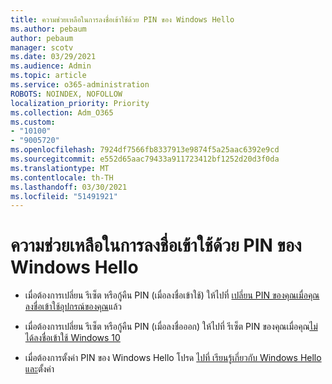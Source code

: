 ```yaml
---
title: ความช่วยเหลือในการลงชื่อเข้าใช้ด้วย PIN ของ Windows Hello
ms.author: pebaum
author: pebaum
manager: scotv
ms.date: 03/29/2021
ms.audience: Admin
ms.topic: article
ms.service: o365-administration
ROBOTS: NOINDEX, NOFOLLOW
localization_priority: Priority
ms.collection: Adm_O365
ms.custom:
- "10100"
- "9005720"
ms.openlocfilehash: 7924df7566fb8337913e9874f5a25aac6392e9cd
ms.sourcegitcommit: e552d65aac79433a911723412bf1252d20d3f0da
ms.translationtype: MT
ms.contentlocale: th-TH
ms.lasthandoff: 03/30/2021
ms.locfileid: "51491921"
---
```

# <a name="help-signing-in-with-windows-hello-pin"></a>ความช่วยเหลือในการลงชื่อเข้าใช้ด้วย PIN ของ Windows Hello

- เมื่อต้องการเปลี่ยน รีเซ็ต หรือกู้คืน PIN (เมื่อลงชื่อเข้าใช้) ให้ไปที่ [เปลี่ยน PIN ของคุณเมื่อคุณลงชื่อเข้าใช้อุปกรณ์ของคุณ](https://support.microsoft.com/windows/change-your-pin-when-you-re-already-signed-in-to-your-device-0bd2ab85-b0df-c775-7aef-1324f2114b19)แล้ว

- เมื่อต้องการเปลี่ยน รีเซ็ต หรือกู้คืน PIN (เมื่อลงชื่อออก) ให้ไปที่ รีเซ็ต PIN ของคุณเมื่อคุณ[ไม่ได้ลงชื่อเข้าใช้ Windows 10](https://support.microsoft.com/windows/reset-your-pin-when-you-aren-t-signed-in-to-windows-10-a386c519-3ab2-b873-1e9b-bb228a98b904)

- เมื่อต้องการตั้งค่า PIN ของ Windows Hello โปรด [ไปที่ เรียนรู้เกี่ยวกับ Windows Hello และ](https://support.microsoft.com/windows/learn-about-windows-hello-and-set-it-up-dae28983-8242-bb2a-d3d1-87c9d265a5f0)ตั้งค่า